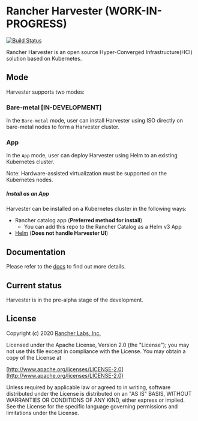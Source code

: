 Rancher Harvester (WORK-IN-PROGRESS)
========
[![Build Status](https://drone-publish.rancher.io/api/badges/rancher/harvester/status.svg)](https://drone-publish.rancher.io/rancher/harvester)

Rancher Harvester is an open source Hyper-Converged Infrastructure(HCI) solution based on Kubernetes.

## Mode

Harvester supports two modes:

### Bare-metal [IN-DEVELOPMENT]

In the `Bare-metal` mode, user can install Harvester using ISO directly on bare-metal nodes to form a Harvester cluster.

### App

In the `App` mode, user can deploy Harvester using Helm to an existing Kubernetes cluster.

Note: Hardware-assisted virtualization must be supported on the Kubernetes nodes.

##### Install as an App
Harvester can be installed on a Kubernetes cluster in the following ways:
- Rancher catalog app (**Preferred method for install**) 
    - You can add this repo to the Rancher Catalog as a Helm v3 App
- [Helm](https://github.com/rancher/harvester/tree/master/deploy/charts/harvester) (**Does not handle Harvester UI**) 

## Documentation
Please refer to the [docs](./docs) to find out more details.

## Current status

Harvester is in the pre-alpha stage of the development.

## License
Copyright (c) 2020 [Rancher Labs, Inc.](http://rancher.com)

Licensed under the Apache License, Version 2.0 (the "License");
you may not use this file except in compliance with the License.
You may obtain a copy of the License at

[http://www.apache.org/licenses/LICENSE-2.0](http://www.apache.org/licenses/LICENSE-2.0)

Unless required by applicable law or agreed to in writing, software
distributed under the License is distributed on an "AS IS" BASIS,
WITHOUT WARRANTIES OR CONDITIONS OF ANY KIND, either express or implied.
See the License for the specific language governing permissions and
limitations under the License.
